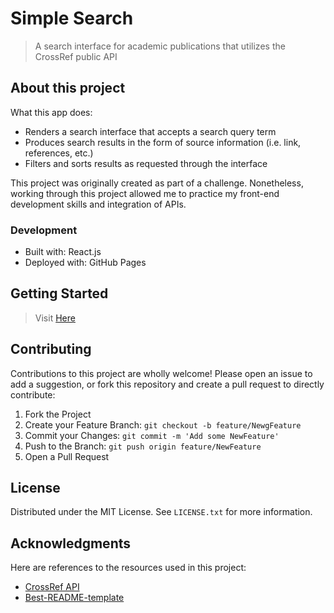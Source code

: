 # Simple Search

> A search interface for academic publications that utilizes the CrossRef public API

## About this project

What this app does: 
* Renders a search interface that accepts a search query term
* Produces search results in the form of source information (i.e. link, references, etc.)
* Filters and sorts results as requested through the interface

This project was originally created as part of a challenge. Nonetheless, working through this project allowed me to practice my front-end development skills and integration of APIs. 

### Development

* Built with: React.js
* Deployed with: GitHub Pages

## Getting Started

> Visit <a href="https://blloop.github.io/simple-search" target="_blank"> Here </a>

## Contributing

Contributions to this project are wholly welcome! Please open an issue to add a suggestion, 
or fork this repository and create a pull request to directly contribute: 

1. Fork the Project
2. Create your Feature Branch:  ```git checkout -b feature/NewgFeature```
3. Commit your Changes:  ```git commit -m 'Add some NewFeature'```
4. Push to the Branch:  ```git push origin feature/NewFeature```
5. Open a Pull Request

## License

Distributed under the MIT License. See `LICENSE.txt` for more information.

## Acknowledgments

Here are references to the resources used in this project: 

* [CrossRef API](https://github.com/CrossRef/rest-api-doc)
* [Best-README-template](https://github.com/othneildrew/Best-README-Template)
